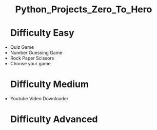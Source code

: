 <center><h1>Python_Projects_Zero_To_Hero</h1></center>
<ul>
  <h1>Difficulty Easy</h1>
  <li>Quiz Game</li>
  <li>Number Guessing Game</li>
  <li>Rock Paper Scissors</li>
  <li>Choose your game</li>
  <h1>Difficulty Medium</h1>
  <li>Youtube Video Downloader</li>
  <h1>Difficulty Advanced</h1>
  
</ul>
